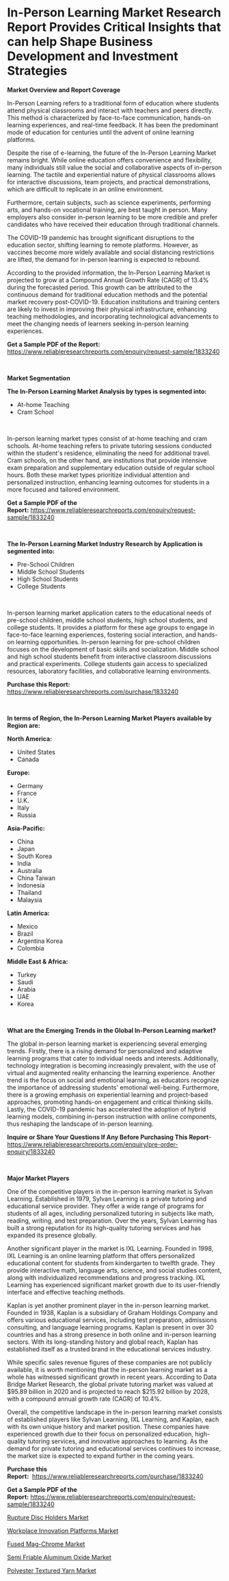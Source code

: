 <p><h1>In-Person Learning Market Research Report Provides Critical Insights that can help Shape Business Development and Investment Strategies</h1></p><p><strong>Market Overview and Report Coverage</strong></p>
<p><p>In-Person Learning refers to a traditional form of education where students attend physical classrooms and interact with teachers and peers directly. This method is characterized by face-to-face communication, hands-on learning experiences, and real-time feedback. It has been the predominant mode of education for centuries until the advent of online learning platforms.</p><p>Despite the rise of e-learning, the future of the In-Person Learning Market remains bright. While online education offers convenience and flexibility, many individuals still value the social and collaborative aspects of in-person learning. The tactile and experiential nature of physical classrooms allows for interactive discussions, team projects, and practical demonstrations, which are difficult to replicate in an online environment.</p><p>Furthermore, certain subjects, such as science experiments, performing arts, and hands-on vocational training, are best taught in person. Many employers also consider in-person learning to be more credible and prefer candidates who have received their education through traditional channels.</p><p>The COVID-19 pandemic has brought significant disruptions to the education sector, shifting learning to remote platforms. However, as vaccines become more widely available and social distancing restrictions are lifted, the demand for in-person learning is expected to rebound.</p><p>According to the provided information, the In-Person Learning Market is projected to grow at a Compound Annual Growth Rate (CAGR) of 13.4% during the forecasted period. This growth can be attributed to the continuous demand for traditional education methods and the potential market recovery post-COVID-19. Education institutions and training centers are likely to invest in improving their physical infrastructure, enhancing teaching methodologies, and incorporating technological advancements to meet the changing needs of learners seeking in-person learning experiences.</p></p>
<p><strong>Get a Sample PDF of the Report:</strong> <a href="https://www.reliableresearchreports.com/enquiry/request-sample/1833240">https://www.reliableresearchreports.com/enquiry/request-sample/1833240</a></p>
<p>&nbsp;</p>
<p><strong>Market Segmentation</strong></p>
<p><strong>The In-Person Learning Market Analysis by types is segmented into:</strong></p>
<p><ul><li>At-home Teaching</li><li>Cram School</li></ul></p>
<p>&nbsp;</p>
<p><p>In-person learning market types consist of at-home teaching and cram schools. At-home teaching refers to private tutoring sessions conducted within the student's residence, eliminating the need for additional travel. Cram schools, on the other hand, are institutions that provide intensive exam preparation and supplementary education outside of regular school hours. Both these market types prioritize individual attention and personalized instruction, enhancing learning outcomes for students in a more focused and tailored environment.</p></p>
<p><strong>Get a Sample PDF of the Report:</strong>&nbsp;<a href="https://www.reliableresearchreports.com/enquiry/request-sample/1833240">https://www.reliableresearchreports.com/enquiry/request-sample/1833240</a></p>
<p>&nbsp;</p>
<p><strong>The In-Person Learning Market Industry Research by Application is segmented into:</strong></p>
<p><ul><li>Pre-School Children</li><li>Middle School Students</li><li>High School Students</li><li>College Students</li></ul></p>
<p>&nbsp;</p>
<p><p>In-person learning market application caters to the educational needs of pre-school children, middle school students, high school students, and college students. It provides a platform for these age groups to engage in face-to-face learning experiences, fostering social interaction, and hands-on learning opportunities. In-person learning for pre-school children focuses on the development of basic skills and socialization. Middle school and high school students benefit from interactive classroom discussions and practical experiments. College students gain access to specialized resources, laboratory facilities, and collaborative learning environments.</p></p>
<p><strong>Purchase this Report:</strong>&nbsp; <a href="https://www.reliableresearchreports.com/purchase/1833240">https://www.reliableresearchreports.com/purchase/1833240</a></p>
<p>&nbsp;</p>
<p><strong>In terms of Region, the In-Person Learning Market Players available by Region are:</strong></p>
<p>
    <p> <strong> North America: </strong>
        <ul>
            <li>United States</li>
            <li>Canada</li>
        </ul>
        </p> 
    <p> <strong> Europe: </strong>
        <ul>
            <li>Germany</li>
            <li>France</li>
            <li>U.K.</li>
            <li>Italy</li>
            <li>Russia</li>
        </ul>
        </p> 
    <p> <strong> Asia-Pacific: </strong>
        <ul>
            <li>China</li>
            <li>Japan</li>
            <li>South Korea</li>
            <li>India</li>
            <li>Australia</li>
            <li>China Taiwan</li>
            <li>Indonesia</li>
            <li>Thailand</li>
            <li>Malaysia</li>
        </ul>
        </p> 
    <p> <strong> Latin America: </strong>
        <ul>
            <li>Mexico</li>
            <li>Brazil</li>
            <li>Argentina Korea</li>
            <li>Colombia</li>
        </ul>
        </p> 
    <p> <strong> Middle East & Africa: </strong>
        <ul>
            <li>Turkey</li>
            <li>Saudi</li>
            <li>Arabia</li>
            <li>UAE</li>
            <li>Korea</li>
        </ul>
    </p>
    </p>
<p>&nbsp;</p>
<p><strong>What are the Emerging Trends in the Global In-Person Learning market?</strong></p>
<p><p>The global in-person learning market is experiencing several emerging trends. Firstly, there is a rising demand for personalized and adaptive learning programs that cater to individual needs and interests. Additionally, technology integration is becoming increasingly prevalent, with the use of virtual and augmented reality enhancing the learning experience. Another trend is the focus on social and emotional learning, as educators recognize the importance of addressing students' emotional well-being. Furthermore, there is a growing emphasis on experiential learning and project-based approaches, promoting hands-on engagement and critical thinking skills. Lastly, the COVID-19 pandemic has accelerated the adoption of hybrid learning models, combining in-person instruction with online components, thus reshaping the landscape of in-person learning.</p></p>
<p><strong>Inquire or Share Your Questions If Any Before Purchasing This Report</strong>- <a href="https://www.reliableresearchreports.com/enquiry/pre-order-enquiry/1833240">https://www.reliableresearchreports.com/enquiry/pre-order-enquiry/1833240</a></p>
<p>&nbsp;</p>
<p><strong>Major Market Players</strong></p>
<p><p>One of the competitive players in the in-person learning market is Sylvan Learning. Established in 1979, Sylvan Learning is a private tutoring and educational service provider. They offer a wide range of programs for students of all ages, including personalized tutoring in subjects like math, reading, writing, and test preparation. Over the years, Sylvan Learning has built a strong reputation for its high-quality tutoring services and has expanded its presence globally.</p><p>Another significant player in the market is IXL Learning. Founded in 1998, IXL Learning is an online learning platform that offers personalized educational content for students from kindergarten to twelfth grade. They provide interactive math, language arts, science, and social studies content, along with individualized recommendations and progress tracking. IXL Learning has experienced significant market growth due to its user-friendly interface and effective teaching methods.</p><p>Kaplan is yet another prominent player in the in-person learning market. Founded in 1938, Kaplan is a subsidiary of Graham Holdings Company and offers various educational services, including test preparation, admissions consulting, and language learning programs. Kaplan is present in over 30 countries and has a strong presence in both online and in-person learning sectors. With its long-standing history and global reach, Kaplan has established itself as a trusted brand in the educational services industry.</p><p>While specific sales revenue figures of these companies are not publicly available, it is worth mentioning that the in-person learning market as a whole has witnessed significant growth in recent years. According to Data Bridge Market Research, the global private tutoring market was valued at $95.89 billion in 2020 and is projected to reach $215.92 billion by 2028, with a compound annual growth rate (CAGR) of 10.4%.</p><p>Overall, the competitive landscape in the in-person learning market consists of established players like Sylvan Learning, IXL Learning, and Kaplan, each with its own unique history and market position. These companies have experienced growth due to their focus on personalized education, high-quality tutoring services, and innovative approaches to learning. As the demand for private tutoring and educational services continues to increase, the market size is expected to expand further in the coming years.</p></p>
<p><strong>Purchase this Report:</strong>&nbsp;&nbsp;<a href="https://www.reliableresearchreports.com/purchase/1833240">https://www.reliableresearchreports.com/purchase/1833240</a></p>
<p></p>
<p><strong>Get a Sample PDF of the Report:</strong>&nbsp;<a href="https://www.reliableresearchreports.com/enquiry/request-sample/1833240">https://www.reliableresearchreports.com/enquiry/request-sample/1833240</a></p>
<p><p><a href="https://www.linkedin.com/pulse/rupture-disc-holders-market-challenges-opportunities/">Rupture Disc Holders Market</a></p><p><a href="https://www.linkedin.com/pulse/workplace-innovation-platforms-market-size-share-global/">Workplace Innovation Platforms Market</a></p><p><a href="https://medium.com/@soledadroob625/fused-mag-chrome-market-analysis-its-cagr-market-segmentation-and-global-industry-overview-57d6eb5abd25">Fused Mag-Chrome Market</a></p><p><a href="https://medium.com/@soledadhane827/semi-friable-aluminum-oxide-market-trends-forecast-and-competitive-analysis-to-2030-0e03f917ba82">Semi Friable Aluminum Oxide Market</a></p><p><a href="https://www.linkedin.com/pulse/polyester-textured-yarn-market-size-2023-2030-global/">Polyester Textured Yarn Market</a></p></p>